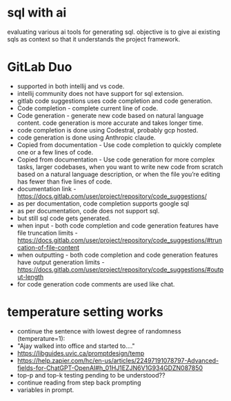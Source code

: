 # sql with ai
evaluating various ai tools for generating sql. objective is to give ai existing sqls as context so that it understands the project framework.

# GitLab Duo
* supported in both intellij and vs code.
* intellij community does not have support for sql extension.
* gitlab code suggestions uses code completion and code generation.
* Code completion - complete current line of code.
* Code generation - generate new code based on natural language content. code generation is more accurate and takes longer time.
* code completion is done using Codestral, probably gcp hosted.
* code generation is done using Anthropic claude.
* Copied from documentation - Use code completion to quickly complete one or a few lines of code.
* Copied from documentation - Use code generation for more complex tasks, larger codebases, when you want to write new code from scratch based on a natural language description, or when the file you’re editing has fewer than five lines of code.
* documentation link - https://docs.gitlab.com/user/project/repository/code_suggestions/
* as per documentation, code completion supports google sql
* as per documentation, code does not support sql.
* but still sql code gets generated.
* when input - both code completion and code generation features have file truncation limits - https://docs.gitlab.com/user/project/repository/code_suggestions/#truncation-of-file-content
* when outputting - both code completion and code generation features have output generation limits - https://docs.gitlab.com/user/project/repository/code_suggestions/#output-length
* for code generation code comments are used like chat. 


# temperature setting works
* continue the sentence with lowest degree of randomness (temperature=1):
*  "Ajay walked into office and started to...."
* https://libguides.uvic.ca/promptdesign/temp
* https://help.zapier.com/hc/en-us/articles/22497191078797-Advanced-fields-for-ChatGPT-OpenAI#h_01HJ1EZJN6V1G934GDZN087850
* top-p and top-k testing pending to be understood??
* continue reading from step back prompting
* variables in prompt.